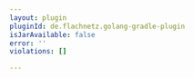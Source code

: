 ```yaml
---
layout: plugin
pluginId: de.flachnetz.golang-gradle-plugin
isJarAvailable: false
error: ''
violations: []

---
```

